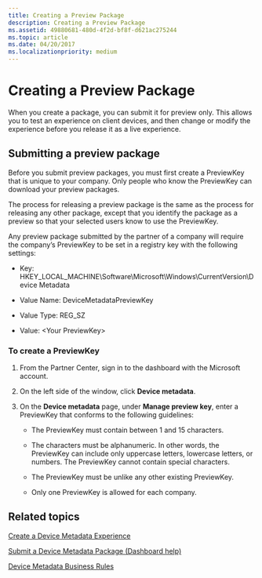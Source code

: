 ```yaml
---
title: Creating a Preview Package
description: Creating a Preview Package
ms.assetid: 49880681-480d-4f2d-bf8f-d621ac275244
ms.topic: article
ms.date: 04/20/2017
ms.localizationpriority: medium
---
```


# Creating a Preview Package

When you create a package, you can submit it for preview only. This allows you to test an experience on client devices, and then change or modify the experience before you release it as a live experience.

## Submitting a preview package

Before you submit preview packages, you must first create a PreviewKey that is unique to your company. Only people who know the PreviewKey can download your preview packages.

The process for releasing a preview package is the same as the process for releasing any other package, except that you identify the package as a preview so that your selected users know to use the PreviewKey.

Any preview package submitted by the partner of a company will require the company’s PreviewKey to be set in a registry key with the following settings:

- Key: HKEY\_LOCAL\_MACHINE\\Software\\Microsoft\\Windows\\CurrentVersion\\Device Metadata

- Value Name: DeviceMetadataPreviewKey

- Value Type: REG\_SZ

- Value: &lt;Your PreviewKey&gt;

### To create a PreviewKey

1. From the Partner Center, sign in to the dashboard with the Microsoft account.

2. On the left side of the window, click **Device metadata**.

3. On the **Device metadata** page, under **Manage preview key**, enter a PreviewKey that conforms to the following guidelines:

    - The PreviewKey must contain between 1 and 15 characters.

    - The characters must be alphanumeric. In other words, the PreviewKey can include only uppercase letters, lowercase letters, or numbers. The PreviewKey cannot contain special characters.

    - The PreviewKey must be unlike any other existing PreviewKey.

    - Only one PreviewKey is allowed for each company.

## Related topics

[Create a Device Metadata Experience](create-a-device-metadata-experience.md)

[Submit a Device Metadata Package (Dashboard help)](submit-a-device-metadata-package--dashboard-help-.md)

[Device Metadata Business Rules](device-metadata-business-rules.md)
